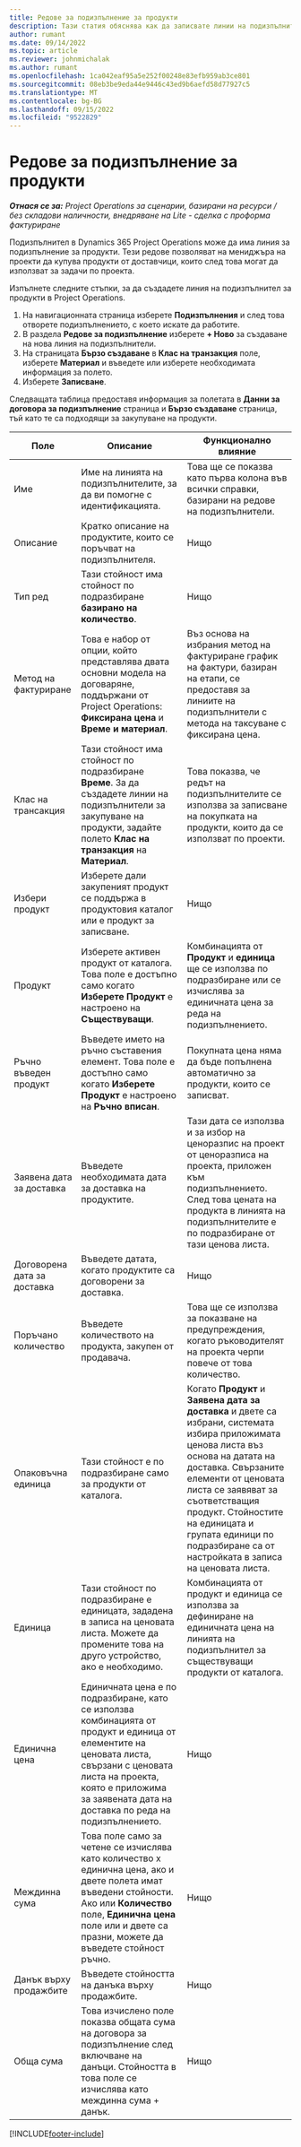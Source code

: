 ```yaml
---
title: Редове за подизпълнение за продукти
description: Тази статия обяснява как да записвате линии на подизпълнители за продукти и да използвате различните полета за записване на покупки на продукти от доставчици.
author: rumant
ms.date: 09/14/2022
ms.topic: article
ms.reviewer: johnmichalak
ms.author: rumant
ms.openlocfilehash: 1ca042eaf95a5e252f00248e83efb959ab3ce801
ms.sourcegitcommit: 08eb3be9eda44e9446c43ed9b6aefd58d77927c5
ms.translationtype: MT
ms.contentlocale: bg-BG
ms.lasthandoff: 09/15/2022
ms.locfileid: "9522829"
---
```

# <a name="subcontract-lines-for-products"></a>Редове за подизпълнение за продукти

_**Отнася се за:** Project Operations за сценарии, базирани на ресурси / без складови наличности, внедряване на Lite - сделка с проформа фактуриране_

Подизпълнител в Dynamics 365 Project Operations може да има линия за подизпълнение за продукти. Тези редове позволяват на мениджъра на проекти да купува продукти от доставчици, които след това могат да използват за задачи по проекта.

Изпълнете следните стъпки, за да създадете линия на подизпълнител за продукти в Project Operations.

1. На навигационната страница изберете **Подизпълнения** и след това отворете подизпълнението, с което искате да работите. 
2. В раздела **Редове за подизпълнение** изберете **+ Ново** за създаване на нова линия на подизпълнители.
3. На страницата **Бързо създаване** в **Клас на транзакция** поле, изберете **Материал** и въведете или изберете необходимата информация за полето. 
4. Изберете **Записване**.

Следващата таблица предоставя информация за полетата в **Данни за договора за подизпълнение** страница и **Бързо създаване** страница, тъй като те са подходящи за закупуване на продукти.

| Поле | Описание | Функционално влияние|
| ----- | ----------- | ----------- |
| Име | Име на линията на подизпълнителите, за да ви помогне с идентификацията. |Това ще се показва като първа колона във всички справки, базирани на редове на подизпълнители.
| Описание | Кратко описание на продуктите, които се поръчват на подизпълнителя. | Нищо |
| Тип ред | Тази стойност има стойност по подразбиране **базирано на количество**. |Нищо |
| Метод на фактуриране | Това е набор от опции, който представлява двата основни модела на договаряне, поддържани от Project Operations: **Фиксирана цена** и **Време и материал**. | Въз основа на избрания метод на фактуриране график на фактури, базиран на етапи, се предоставя за линиите на подизпълнители с метода на таксуване с фиксирана цена. |
| Клас на трансакция |Тази стойност има стойност по подразбиране **Време**. За да създадете линии на подизпълнители за закупуване на продукти, задайте полето **Клас на транзакция** на **Материал**.  | Това показва, че редът на подизпълнителите се използва за записване на покупката на продукти, които да се използват по проекти. |
| Избери продукт | Изберете дали закупеният продукт се поддържа в продуктовия каталог или е продукт за записване. |Нищо |
| Продукт | Изберете активен продукт от каталога. Това поле е достъпно само когато **Изберете Продукт** е настроено на **Съществуващи**. |Комбинацията от **Продукт** и **единица** ще се използва по подразбиране или се изчислява за единичната цена за реда на подизпълнението.
| Ръчно въведен продукт | Въведете името на ръчно съставения елемент. Това поле е достъпно само когато **Изберете Продукт** е настроено на **Ръчно вписан**.  |Покупната цена няма да бъде попълнена автоматично за продукти, които се записват.|
| Заявена дата за доставка | Въведете необходимата дата за доставка на продуктите.| Тази дата се използва и за избор на ценоразпис на проект от ценоразписа на проекта, приложен към подизпълнението. След това цената на продукта в линията на подизпълнителите е по подразбиране от тази ценова листа. |
| Договорена дата за доставка | Въведете датата, когато продуктите са договорени за доставка.  |Нищо|
| Поръчано количество | Въведете количеството на продукта, закупен от продавача.| Това ще се използва за показване на предупреждения, когато ръководителят на проекта черпи повече от това количество.|
| Опаковъчна единица | Тази стойност е по подразбиране само за продукти от каталога. |Когато **Продукт** и **Заявена дата за доставка** и двете са избрани, системата избира приложимата ценова листа въз основа на датата на доставка. Свързаните елементи от ценовата листа се заявяват за съответстващия продукт. Стойностите на единицата и групата единици по подразбиране са от настройката в записа на ценовата листа. |
| Единица | Тази стойност по подразбиране е единицата, зададена в записа на ценовата листа. Можете да промените това на друго устройство, ако е необходимо.| Комбинацията от продукт и единица се използва за дефиниране на единичната цена на линията на подизпълнител за съществуващи продукти от каталога. |
| Единична цена | Единичната цена е по подразбиране, като се използва комбинацията от продукт и единица от елементите на ценовата листа, свързани с ценовата листа на проекта, която е приложима за заявената дата на доставка по реда на подизпълнението.  |Нищо |
| Междинна сума | Това поле само за четене се изчислява като количество x единична цена, ако и двете полета имат въведени стойности. Ако или **Количество** поле, **Единична цена** поле или и двете са празни, можете да въведете стойност ръчно.  |Нищо |
| Данък върху продажбите | Въведете стойността на данъка върху продажбите. |Нищо |
| Обща сума | Това изчислено поле показва общата сума на договора за подизпълнение след включване на данъци. Стойността в това поле се изчислява като междинна сума + данък. |Нищо |


[!INCLUDE[footer-include](../../includes/footer-banner.md)]
